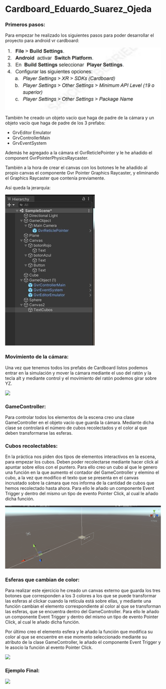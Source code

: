 # Cardboard_Eduardo_Suarez_Ojeda

### Primeros pasos:

Para empezar he realizado los siguientes pasos para poder desarrollar el proyecto para android vr cardboard:

![](imagenes/ii2.JPG)

También he creado un objeto vacío que haga de padre de la cámara y un objeto vacío que haga de padre de los 3 prefabs:

- GrvEditor Emulator
- GrvControllerMain
- GrvEventSystem

Además he agregado a la cámara el GvrReticlePointer y le he añadido el component GvrPointerPhysicsRaycaster.

También a la hora de crear el canvas con los botones le he añadido al propio canvas el componente Gvr Pointer Graphics Raycaster, y eliminando el Graphics Raycaster que contenía previamente.

Así queda la jerarquía:

![](imagenes/ii5.JPG)

### Movimiento de la cámara:

Una vez que tenemos todos los prefabs de Cardboard listos podemos entrar en la simulación y mover la cámara mediante el uso del ratón y la tecla alt y mediante control y el movimiento del ratón podemos girar sobre YZ.

![](imagenes/ii1.gif)

### GameController:

Para controlar todos los elementos de la escena creo una clase GameController en el objeto vacío que guarda la cámara. Mediante dicha clase se controlará el número de cubos recolectados y el color al que deben transformarse las esferas.

### Cubos recolectables:

En la práctica nos piden dos tipos de elementos interactivos en la escena, para empezar los cubos. Deben poder recolectarse mediante hacer click al apuntar sobre ellos con el puntero. Para ello creo un cubo al que le genero una función en la que aumento el contador del GameController y elemino el cubo, a la vez que modifico el texto que se presenta en el canvas incrustado sobre la cámara que nos informa de la cantidad de cubos que hemos recolectado hasta ahora. Para ello le añado un componente Event Trigger y dentro del mismo un tipo de evento Pointer Click, al cual le añado dicha función.

![](imagenes/ii3.gif)

### Esferas que cambian de color:

Para realizar este ejercicio he creado un canvas externo que guarda los tres botones que corresponden a los 3 colores a los que se puede transformar las esferas al clickar cuando la retícula está sobre ellas, y mediante una función cambian el elemento correspondiente al color al que se transforman las esferas, que se encuentra dentro del GameController. Para ello le añado un componente Event Trigger y dentro del mismo un tipo de evento Pointer Click, al cual le añado dicha función.

Por último creo el elemento esfera y le añado la función que modifica su color al que se encuentre en ese momento seleccionado mediante su atributo de la clase GameController, le añado el componente Event Trigger y le asocio la función al evento Pointer Click.

![](imagenes/ii4.gif)

### Ejemplo Final:

![](imagenes/ii10.gif)

